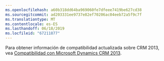 ```yaml
---
ms.openlocfilehash: a60b318dd64ba969060fe7dfeee7419be627cd38
ms.sourcegitcommit: ad203331ee9737e82ef70206ac04eeb72a5f9c7f
ms.translationtype: MT
ms.contentlocale: es-ES
ms.lasthandoff: 06/18/2019
ms.locfileid: "67211877"
---
```

Para obtener información de compatibilidad actualizada sobre CRM 2013, vea [Compatibilidad con Microsoft Dynamics CRM 2013](https://support.microsoft.com/en-us/kb/3005167).